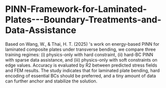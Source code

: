 # PINN-Framework-for-Laminated-Plates---Boundary-Treatments-and-Data-Assistance
Based on Wang, W., &amp; Thai, H. T. (2025) 's work on energy-based PINN for laminated composite plates under transverse bending, we compare three training regimes: (i) physics-only with hard constraint, (ii) hard-BC PINN with sparse data assistance, and (iii) physics-only with soft constraints on edge values.
Accuracy is evaluated by R2 between predicted stress fields and FEM results. The study indicates that for laminated plate bending, hard encoding of essential BCs should be preferred, and a tiny amount of data can further anchor and stabilize the solution.

